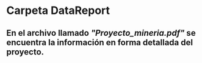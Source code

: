 # Carpeta DataReport

## En el archivo llamado _"Proyecto_mineria.pdf"_ se encuentra la información en forma detallada del proyecto.

